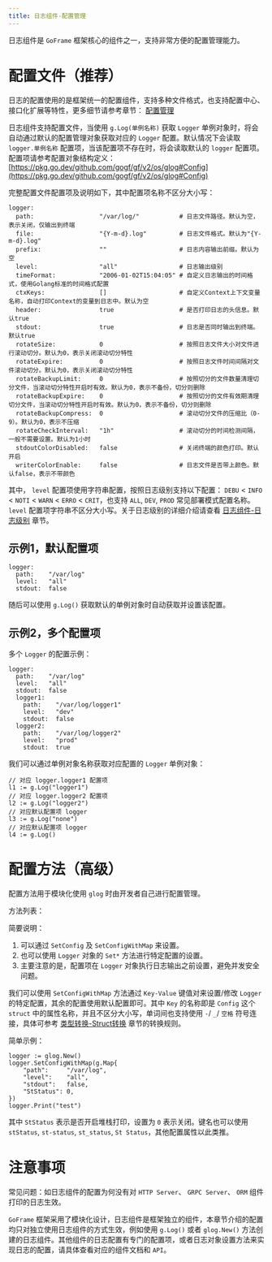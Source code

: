 ```yaml
---
title: 日志组件-配置管理
---
```


日志组件是 `GoFrame` 框架核心的组件之一，支持非常方便的配置管理能力。

# 配置文件（推荐）

日志的配置使用的是框架统一的配置组件，支持多种文件格式，也支持配置中心、接口化扩展等特性，更多细节请参考章节： [配置管理](/docs/核心组件/配置管理/配置管理)

日志组件支持配置文件，当使用 `g.Log(单例名称)` 获取 `Logger` 单例对象时，将会自动通过默认的配置管理对象获取对应的 `Logger` 配置。默认情况下会读取 `logger.单例名称` 配置项，当该配置项不存在时，将会读取默认的 `logger` 配置项。配置项请参考配置对象结构定义： [https://pkg.go.dev/github.com/gogf/gf/v2/os/glog#Config](https://pkg.go.dev/github.com/gogf/gf/v2/os/glog#Config)

完整配置文件配置项及说明如下，其中配置项名称不区分大小写：

```
logger:
  path:                  "/var/log/"           # 日志文件路径。默认为空，表示关闭，仅输出到终端
  file:                  "{Y-m-d}.log"         # 日志文件格式。默认为"{Y-m-d}.log"
  prefix:                ""                    # 日志内容输出前缀。默认为空
  level:                 "all"                 # 日志输出级别
  timeFormat:            "2006-01-02T15:04:05" # 自定义日志输出的时间格式，使用Golang标准的时间格式配置
  ctxKeys:               []                    # 自定义Context上下文变量名称，自动打印Context的变量到日志中。默认为空
  header:                true                  # 是否打印日志的头信息。默认true
  stdout:                true                  # 日志是否同时输出到终端。默认true
  rotateSize:            0                     # 按照日志文件大小对文件进行滚动切分。默认为0，表示关闭滚动切分特性
  rotateExpire:          0                     # 按照日志文件时间间隔对文件滚动切分。默认为0，表示关闭滚动切分特性
  rotateBackupLimit:     0                     # 按照切分的文件数量清理切分文件，当滚动切分特性开启时有效。默认为0，表示不备份，切分则删除
  rotateBackupExpire:    0                     # 按照切分的文件有效期清理切分文件，当滚动切分特性开启时有效。默认为0，表示不备份，切分则删除
  rotateBackupCompress:  0                     # 滚动切分文件的压缩比（0-9）。默认为0，表示不压缩
  rotateCheckInterval:   "1h"                  # 滚动切分的时间检测间隔，一般不需要设置。默认为1小时
  stdoutColorDisabled:   false                 # 关闭终端的颜色打印。默认开启
  writerColorEnable:     false                 # 日志文件是否带上颜色。默认false，表示不带颜色
```

其中， `level` 配置项使用字符串配置，按照日志级别支持以下配置： `DEBU` < `INFO` < `NOTI` < `WARN` < `ERRO` < `CRIT`，也支持 `ALL`, `DEV`, `PROD` 常见部署模式配置名称。 `level` 配置项字符串不区分大小写。关于日志级别的详细介绍请查看 [日志组件-日志级别](/docs/核心组件/日志组件/日志组件-日志级别) 章节。

## 示例1，默认配置项

```
logger:
  path:    "/var/log"
  level:   "all"
  stdout:  false
```

随后可以使用 `g.Log()` 获取默认的单例对象时自动获取并设置该配置。

## 示例2，多个配置项

多个 `Logger` 的配置示例：

```
logger:
  path:    "/var/log"
  level:   "all"
  stdout:  false
  logger1:
    path:    "/var/log/logger1"
    level:   "dev"
    stdout:  false
  logger2:
    path:    "/var/log/logger2"
    level:   "prod"
    stdout:  true
```

我们可以通过单例对象名称获取对应配置的 `Logger` 单例对象：

```
// 对应 logger.logger1 配置项
l1 := g.Log("logger1")
// 对应 logger.logger2 配置项
l2 := g.Log("logger2")
// 对应默认配置项 logger
l3 := g.Log("none")
// 对应默认配置项 logger
l4 := g.Log()
```

# 配置方法（高级）

配置方法用于模块化使用 `glog` 时由开发者自己进行配置管理。

方法列表：

简要说明：

1. 可以通过 `SetConfig` 及 `SetConfigWithMap` 来设置。
2. 也可以使用 `Logger` 对象的 `Set*` 方法进行特定配置的设置。
3. 主要注意的是，配置项在 `Logger` 对象执行日志输出之前设置，避免并发安全问题。

我们可以使用 `SetConfigWithMap` 方法通过 `Key-Value` 键值对来设置/修改 `Logger` 的特定配置，其余的配置使用默认配置即可。其中 `Key` 的名称即是 `Config` 这个 `struct` 中的属性名称，并且不区分大小写，单词间也支持使用 `-`/ `_`/ `空格` 符号连接，具体可参考 [类型转换-Struct转换](/docs/核心组件/类型转换/类型转换-Struct转换) 章节的转换规则。

简单示例：

```
logger := glog.New()
logger.SetConfigWithMap(g.Map{
    "path":     "/var/log",
    "level":    "all",
    "stdout":   false,
    "StStatus": 0,
})
logger.Print("test")
```

其中 `StStatus` 表示是否开启堆栈打印，设置为 `0` 表示关闭。键名也可以使用 `stStatus`, `st-status`, `st_status`, `St Status`，其他配置属性以此类推。

# 注意事项

常见问题：如日志组件的配置为何没有对 `HTTP Server`、 `GRPC Server`、 `ORM` 组件打印的日志生效。

`GoFrame` 框架采用了模块化设计，日志组件是框架独立的组件，本章节介绍的配置均只对独立使用日志组件的方式生效，例如使用 `g.Log()` 或者 `glog.New()` 方法创建的日志组件。其他组件的日志配置有专门的配置项，或者日志对象设置方法来实现日志的配置，请具体查看对应的组件文档和 `API`。